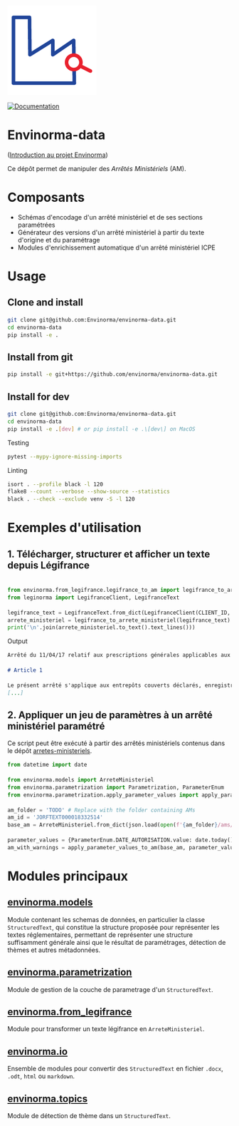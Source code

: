 ![Envinorma Logo](./_static/favicon.ico)

[![Documentation](https://github.com/envinorma/envinorma-data/workflows/Documentation/badge.svg)](https://envinorma.github.io/envinorma-data/)

# Envinorma-data
([Introduction au projet Envinorma](https://envinorma.github.io))

Ce dépôt permet de manipuler des _Arrêtés Ministériels_ (AM).

# Composants

- Schémas d'encodage d'un arrêté ministériel et de ses sections paramétrées
- Générateur des versions d'un arrêté ministériel à partir du texte d'origine et du paramétrage
- Modules d'enrichissement automatique d'un arrêté ministériel ICPE

# Usage

## Clone and install

```sh
git clone git@github.com:Envinorma/envinorma-data.git
cd envinorma-data
pip install -e .
```

## Install from git

```sh
pip install -e git+https://github.com/envinorma/envinorma-data.git
```

## Install for dev

```sh
git clone git@github.com:Envinorma/envinorma-data.git
cd envinorma-data
pip install -e .[dev] # or pip install -e .\[dev\] on MacOS
```

Testing

```sh
pytest --mypy-ignore-missing-imports
```

Linting

```sh
isort . --profile black -l 120
flake8 --count --verbose --show-source --statistics
black . --check --exclude venv -S -l 120
```

# Exemples d'utilisation

## 1. Télécharger, structurer et afficher un texte depuis Légifrance

```python

from envinorma.from_legifrance.legifrance_to_am import legifrance_to_arrete_ministeriel
from leginorma import LegifranceClient, LegifranceText

legifrance_text = LegifranceText.from_dict(LegifranceClient(CLIENT_ID, CLIENT_SECRET).consult_law_decree('JORFTEXT000034429274'))
arrete_ministeriel = legifrance_to_arrete_ministeriel(legifrance_text)
print('\n'.join(arrete_ministeriel.to_text().text_lines()))

```

Output

```markdown
Arrêté du 11/04/17 relatif aux prescriptions générales applicables aux entrepôts couverts soumis à la rubrique 1510

# Article 1

Le présent arrêté s'applique aux entrepôts couverts déclarés, enregistrés ou autorisés au titre de la rubrique n° 1510 de la nomenclature des installations classées.
[...]
```

## 2. Appliquer un jeu de paramètres à un arrêté ministériel paramétré

Ce script peut être exécuté à partir des arrêtés ministériels contenus dans le dépôt [arretes-ministeriels](https://github.com/Envinorma/arretes-ministeriels).

```python
from datetime import date

from envinorma.models import ArreteMinisteriel
from envinorma.parametrization import Parametrization, ParameterEnum
from envinorma.parametrization.apply_parameter_values import apply_parameter_values_to_am

am_folder = 'TODO' # Replace with the folder containing AMs
am_id = 'JORFTEXT000018332514'
base_am = ArreteMinisteriel.from_dict(json.load(open(f'{am_folder}/ams/{am_id}.json')))

parameter_values = {ParameterEnum.DATE_AUTORISATION.value: date.today()}
am_with_warnings = apply_parameter_values_to_am(base_am, parameter_values)


```

# Modules principaux

## [envinorma.models](envinorma/models/README.md)

Module contenant les schemas de données, en particulier la classe `StructuredText`, qui constitue la structure proposée pour représenter les textes réglementaires, permettant de représenter une structure suffisamment générale ainsi que le résultat de paramétrages, détection de thèmes et autres métadonnées.

## [envinorma.parametrization](envinorma/parametrization/README.md)

Module de gestion de la couche de parametrage d'un `StructuredText`.

## [envinorma.from_legifrance](https://envinorma.github.io/envinorma-data/envinorma.from_legifrance)

Module pour transformer un texte légifrance en `ArreteMinisteriel`.

## [envinorma.io](https://envinorma.github.io/envinorma-data/envinorma.io)

Ensemble de modules pour convertir des `StructuredText` en fichier `.docx`, `.odt`, `html` ou `markdown`.

## [envinorma.topics](https://envinorma.github.io/envinorma-data/envinorma.topics)

Module de détection de thème dans un `StructuredText`.
